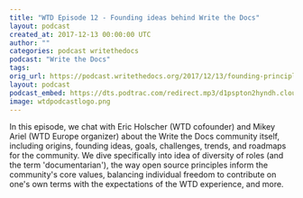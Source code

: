 ```yaml
---
title: "WTD Episode 12 - Founding ideas behind Write the Docs"
layout: podcast
created_at: 2017-12-13 00:00:00 UTC
author: ""
categories: podcast writethedocs
podcast: "Write the Docs"
tags:
orig_url: https://podcast.writethedocs.org/2017/12/13/founding-principles-of-write-the-docs/
layout: podcast
podcast_embed: https://dts.podtrac.com/redirect.mp3/d1pspton2hyndh.cloudfront.net/wtdpodcast_episode_12_founding_ideas.mp3
image: wtdpodcastlogo.png
---
```

In this episode, we chat with Eric Holscher (WTD cofounder) and Mikey Ariel (WTD Europe organizer) about the Write the Docs community itself, including origins, founding ideas, goals, challenges, trends, and roadmaps for the community. We dive specifically into idea of diversity of roles (and the term 'documentarian'), the way open source principles inform the community's core values, balancing individual freedom to contribute on one's own terms with the expectations of the WTD experience, and more.